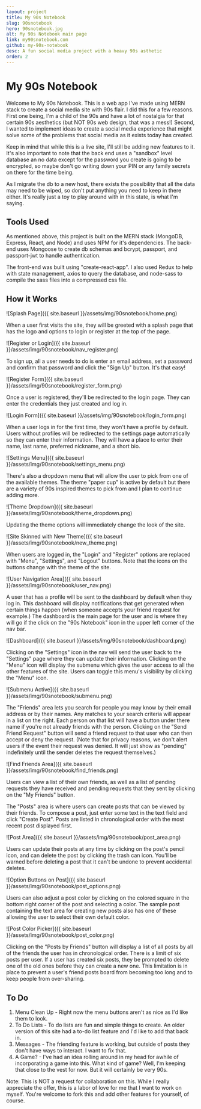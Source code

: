 ```yaml
---
layout: project
title: My 90s Notebook
slug: 90snotebook
hero: 90snotebook.jpg
alt: My 90s Notebook main page
link: my90snotebook.com
github: my-90s-notebook
desc: A fun social media project with a heavy 90s asthetic
order: 2
---
```


# My 90s Notebook

Welcome to My 90s Notebook. This is a web app I've made using MERN stack to create a social media site with 90s flair. I did this for a few reasons. First one being, I'm a child of the 90s and have a lot of nostalgia for that certain 90s aesthetics (but NOT 90s web design, that was a mess!) Second, I wanted to implement ideas to create a social media experience that might solve some of the problems that social media as it exists today has created.

Keep in mind that while this is a live site, I'll still be adding new features to it. It's also important to note that the back end uses a "sandbox" level database an no data except for the password you create is going to be encrypted, so maybe don't go writing down your PIN or any family secrets on there for the time being.

As I migrate the db to a new host, there exists the possibility that all the data may need to be wiped, so don't put anything you need to keep in there either. It's really just a toy to play around with in this state, is what I'm saying.

## Tools Used

As mentioned above, this project is built on the MERN stack (MongoDB, Express, React, and Node) and uses NPM for it's dependencies. The back-end uses Mongoose to create db schemas and bcrypt, passport, and passport-jwt to handle authentication.

The front-end was built using "create-react-app". I also used Redux to help with state management, axios to query the database, and node-sass to compile the sass files into a compressed css file.

## How it Works

![Splash Page]({{ site.baseurl }}/assets/img/90snotebook/home.png)

When a user first visits the site, they will be greeted with a splash page that has the logo and options to login or register at the top of the page.

![Register or Login]({{ site.baseurl }}/assets/img/90snotebook/nav_register.png)

To sign up, all a user needs to do is enter an email address, set a password and confirm that password and click the "Sign Up" button. It's that easy!

![Register Form]({{ site.baseurl }}/assets/img/90snotebook/register_form.png)

Once a user is registered, they'll be redirected to the login page. They can enter the credentials they just created and log in.

![Login Form]({{ site.baseurl }}/assets/img/90snotebook/login_form.png)

When a user logs in for the first time, they won't have a profile by default. Users without profiles will be redirected to the settings page automatically so they can enter their information. They will have a place to enter their name, last name, preferred nickname, and a short bio.

![Settings Menu]({{ site.baseurl }}/assets/img/90snotebook/settings_menu.png)

There's also a dropdown menu that will allow the user to pick from one of the available themes. The theme "paper cup" is active by default but there are a variety of 90s inspired themes to pick from and I plan to continue adding more.

![Theme Dropdown]({{ site.baseurl }}/assets/img/90snotebook/theme_dropdown.png)

Updating the theme options will immediately change the look of the site.

![Site Skinned with New Theme]({{ site.baseurl }}/assets/img/90snotebook/new_theme.png)

When users are logged in, the "Login" and "Register" options are replaced with "Menu", "Settings", and "Logout" buttons. Note that the icons on the buttons change with the theme of the site.

![User Navigation Area]({{ site.baseurl }}/assets/img/90snotebook/user_nav.png)

A user that has a profile will be sent to the dashboard by default when they log in. This dashboard will display notifications that get generated when certain things happen (when someone accepts your friend request for example.) The dashboard is the main page for the user and is where they will go if the click on the "90s Notebook" icon in the upper left corner of the nav bar.

![Dashboard]({{ site.baseurl }}/assets/img/90snotebook/dashboard.png)

Clicking on the "Settings" icon in the nav will send the user back to the "Settings" page where they can update their information.
Clicking on the "Menu" icon will display the submenu which gives the user access to all the other features of the site. Users can toggle this menu's visibility by clicking the "Menu" icon.

![Submenu Active]({{ site.baseurl }}/assets/img/90snotebook/submenu.png)

The "Friends" area lets you search for people you may know by their email address or by their names. Any matches to your search criteria will appear in a list on the right. Each person on that list will have a button under there name if you're not already friends with the person. Clicking on the "Send Friend Request" button will send a friend request to that user who can then accept or deny the request. (Note that for privacy reasons, we don't alert users if the event their request was denied. It will just show as "pending" indefinitely until the sender deletes the request themselves.)

![Find Friends Area]({{ site.baseurl }}/assets/img/90snotebook/find_friends.png)

Users can view a list of their own friends, as well as a list of pending requests they have received and pending requests that they sent by clicking on the "My Friends" button.

The "Posts" area is where users can create posts that can be viewed by their friends. To compose a post, just enter some text in the text field and click "Create Post". Posts are listed in chronological order with the most recent post displayed first.

![Post Area]({{ site.baseurl }}/assets/img/90snotebook/post_area.png)

Users can update their posts at any time by clicking on the post's pencil icon, and can delete the post by clicking the trash can icon. You'll be warned before deleting a post that it can't be undone to prevent accidental deletes.

![Option Buttons on Post]({{ site.baseurl }}/assets/img/90snotebook/post_options.png)

Users can also adjust a post color by clicking on the colored square in the bottom right corner of the post and selecting a color. The sample post containing the text area for creating new posts also has one of these allowing the user to select their own default color.

![Post Color Picker]({{ site.baseurl }}/assets/img/90snotebook/post_color.png)

Clicking on the "Posts by Friends" button will display a list of all posts by all of the friends the user has in chronological order. There is a limit of six posts per user. If a user has created six posts, they be prompted to delete one of the old ones before they can create a new one. This limitation is in place to prevent a user's friend posts board from becoming too long and to keep people from over-sharing.

## To Do

1. Menu Clean Up - Right now the menu buttons aren't as nice as I'd like them to look.
1. To Do Lists - To do lists are fun and simple things to create. An older version of this site had a to-do list feature and I'd like to add that back in.
1. Messages - The friending feature is working, but outside of posts they don't have ways to interact. I want to fix that.
1. A Game? - I've had an idea rolling around in my head for awhile of incorporating a game into this. What kind of game? Well, I'm keeping that close to the vest for now. But it will certainly be very 90s.

Note: This is NOT a request for collaboration on this. While I really appreciate the offer, this is a labor of love for me that I want to work on myself. You're welcome to fork this and add other features for yourself, of course.
